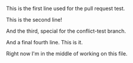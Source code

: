 This is the first line used for the pull request test. 

This is the second line!

And the third, special for the conflict-test branch. 

And a final fourth line. This is it. 

Right now I'm in the middle of working on this file. 